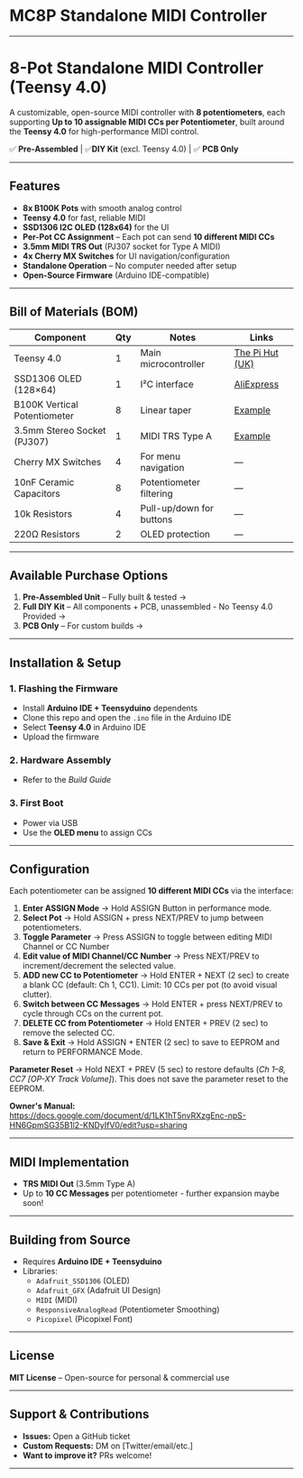# MC8P Standalone MIDI Controller

---
 
# **8-Pot Standalone MIDI Controller (Teensy 4.0)**  
 
A customizable, open-source MIDI controller with **8 potentiometers**, each supporting **Up to 10 assignable MIDI CCs per Potentiometer**, built around the **Teensy 4.0** for high-performance MIDI control.  
 
✅ **Pre-Assembled** | ✅**DIY Kit** (excl. Teensy 4.0) | ✅ **PCB Only**  
 
---
 
## **Features**  
- **8x B100K Pots** with smooth analog control  
- **Teensy 4.0** for fast, reliable MIDI   
- **SSD1306 I2C OLED (128x64)** for the UI  
- **Per-Pot CC Assignment** – Each pot can send **10 different MIDI CCs**  
- **3.5mm MIDI TRS Out** (PJ307 socket for Type A MIDI)  
- **4x Cherry MX Switches** for UI navigation/configuration  
- **Standalone Operation** – No computer needed after setup  
- **Open-Source Firmware** (Arduino IDE-compatible)  
 
---
 
## **Bill of Materials (BOM)**  

| Component                  | Qty | Notes                          | Links |
|----------------------------|-----|--------------------------------|-------|
| Teensy 4.0                 | 1   | Main microcontroller           | [The Pi Hut (UK)](https://thepihut.com/products/pjrc-teensy-4-0-usb-development-board) |
| SSD1306 OLED (128×64)      | 1   | I²C interface                  | [AliExpress](https://www.aliexpress.com/item/1005005941908229.html) |
| B100K Vertical Potentiometer | 8  | Linear taper                   | [Example](https://shorturl.at/ZGaz2) |
| 3.5mm Stereo Socket (PJ307) | 1  | MIDI TRS Type A                | [Example](https://shorturl.at/lp2T3) |
| Cherry MX Switches         | 4   | For menu navigation            | —     |
| 10nF Ceramic Capacitors    | 8   | Potentiometer filtering        | —     |
| 10k Resistors              | 4   | Pull-up/down for buttons       | —     |
| 220Ω Resistors             | 2   | OLED protection                | —     | 
---
 
## **Available Purchase Options**  
1. **Pre-Assembled Unit** – Fully built & tested → 
2. **Full DIY Kit** – All components + PCB, unassembled - No Teensy 4.0 Provided → 
3. **PCB Only** – For custom builds → 
 
---
 
## **Installation & Setup**  
### **1. Flashing the Firmware**  
- Install **Arduino IDE + Teensyduino** dependents  
- Clone this repo and open the `.ino` file in the Arduino IDE  
- Select **Teensy 4.0** in Arduino IDE  
- Upload the firmware  
 
### **2. Hardware Assembly**  
- Refer to the *Build Guide*  
 
### **3. First Boot**  
- Power  via USB 
- Use the **OLED menu** to assign CCs  
 
---
 
## **Configuration**  
Each potentiometer can be assigned **10 different MIDI CCs** via the interface:  
1. **Enter ASSIGN Mode** → Hold ASSIGN Button in performance mode.  
2. **Select Pot** → Hold ASSIGN + press NEXT/PREV to jump between potentiometers. 
4. **Toggle Parameter** → Press ASSIGN to toggle between editing MIDI Channel or CC Number
5. **Edit value of MIDI Channel/CC Number** → Press NEXT/PREV to increment/decrement the selected value.
6. **ADD new CC to Potentiometer** → Hold ENTER + NEXT (2 sec) to create a blank CC (default: Ch 1, CC1). Limit: 10 CCs per pot (to avoid visual clutter).
7. **Switch between CC Messages** → Hold ENTER + press NEXT/PREV to cycle through CCs on the current pot.
8. **DELETE CC from Potentiometer** → Hold ENTER + PREV (2 sec) to remove the selected CC.
9. **Save & Exit** → Hold ASSIGN + ENTER (2 sec) to save to EEPROM and return to PERFORMANCE Mode.

**Parameter Reset** → Hold NEXT + PREV (5 sec) to restore defaults (*Ch 1–8, CC7 [OP-XY Track Volume]*). This does not save the parameter reset to the EEPROM. 

**Owner's Manual:** https://docs.google.com/document/d/1LK1hT5nvRXzgEnc-npS-HN6GpmSG35B1l2-KNDyIfV0/edit?usp=sharing 
 
---
 
## **MIDI Implementation**   
- **TRS MIDI Out** (3.5mm Type A)  
-  Up to **10 CC Messages** per potentiometer - further expansion maybe soon! 
 
---
 
## **Building from Source**  
- Requires **Arduino IDE + Teensyduino**  
- Libraries:  
  - `Adafruit_SSD1306` (OLED)  
  - `Adafruit_GFX` (Adafruit UI Design)  
  - `MIDI` (MIDI)
  - `ResponsiveAnalogRead` (Potentiometer Smoothing)
  - `Picopixel` (Picopixel Font)
 
---
 
## **License**  
**MIT License** – Open-source for personal & commercial use  
 
---
 
## **Support & Contributions**  
- **Issues:** Open a GitHub ticket  
- **Custom Requests:** DM on [Twitter/email/etc.]  
- **Want to improve it?** PRs welcome!  
 
---

